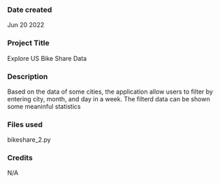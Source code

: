 ### Date created
Jun 20 2022

### Project Title
Explore US Bike Share Data

### Description
Based on the data of some cities, the application allow users to filter by entering city, month, and day in a week. The filterd data can be shown some meaninful statistics

### Files used
bikeshare_2.py

### Credits
N/A